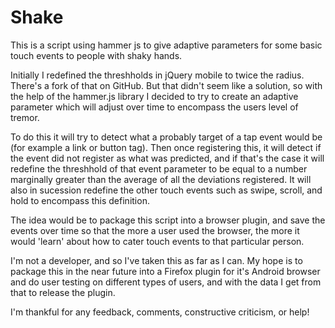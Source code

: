 # Shake
This is a script using hammer js to give adaptive parameters for some basic touch events to people with shaky hands.

Initially I redefined the threshholds in jQuery mobile to twice the radius. There's a fork of that on GitHub. But that didn't seem like a solution, so with the help of the hammer.js library I decided to try to create an adaptive parameter which will adjust over time to encompass the users level of tremor.

To do this it will try to detect what a probably target of a tap event would be (for example a link or button tag). Then once registering this, it will detect if the event did not register as what was predicted, and if that's the case it will redefine the threshhold of that event parameter to be equal to a number marginally greater than the average of all the deviations registered. It will also in sucession redefine the other touch events such as swipe, scroll, and hold to encompass this definition.

The idea would be to package this script into a browser plugin, and save the events over time so that the more a user used the browser, the more it would 'learn' about how to cater touch events to that particular person.

I'm not a developer, and so I've taken this as far as I can. My hope is to package this in the near future into a Firefox plugin for it's Android browser and do user testing on different types of users, and with the data I get from that to release the plugin. 

I'm thankful for any feedback, comments, constructive criticism, or help! 
